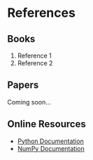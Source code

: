 # References

## Books

1. Reference 1
2. Reference 2

## Papers

Coming soon...

## Online Resources

- [Python Documentation](https://docs.python.org)
- [NumPy Documentation](https://numpy.org/doc/)

